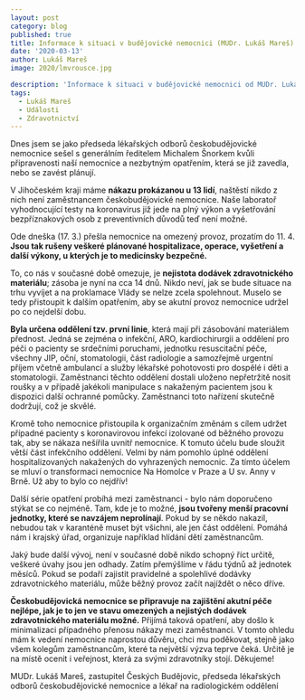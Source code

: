 ```yaml
---
layout: post
category: blog
published: true
title: Informace k situaci v budějovické nemocnici (MUDr. Lukáš Mareš)
date: '2020-03-13'
author: Lukáš Mareš
image: 2020/lmvrousce.jpg

description: 'Informace k situaci v budějovické nemocnici od MUDr. Lukáše Mareše, zastupitele Českých Budějovic, předsedy lékařských odborů českobudějovické nemocnice a lékaře na radiologickém oddělení.'
tags:
  - Lukáš Mareš
  - Události
  - Zdravotnictví
---
```

Dnes jsem se jako předseda lékařských odborů českobudějovické nemocnice sešel s generálním ředitelem Michalem Šnorkem kvůli připravenosti naší nemocnice a nezbytným opatřením, která se již zavedla, nebo se zavést plánují.

V Jihočeském kraji máme **nákazu prokázanou u 13 lidí**, naštěstí nikdo z nich není zaměstnancem českobudějovické nemocnice. Naše laboratoř vyhodnocující testy na koronavirus již jede na plný výkon a vyšetřování bezpříznakových osob z preventivních důvodů teď není možné.

Ode dneška (17. 3.) přešla nemocnice na omezený provoz, prozatím do 11. 4. **Jsou tak rušeny veškeré plánované hospitalizace, operace, vyšetření a další výkony, u kterých je to medicínsky bezpečné.** 

To, co nás v současné době omezuje, je **nejistota dodávek zdravotnického materiálu**; zásoba je nyní na cca 14 dnů. Nikdo neví, jak se bude situace na trhu vyvíjet a na proklamace Vlády se nelze zcela spolehnout. Muselo se tedy přistoupit k dalším opatřením, aby se akutní provoz nemocnice udržel po co nejdelší dobu. 

**Byla určena oddělení tzv. první linie**, která mají při zásobování materiálem přednost. Jedná se zejména o infekční, ARO, kardiochirurgii a oddělení pro péči o pacienty se srdečními poruchami, jednotku resuscitační péče, všechny JIP, oční, stomatologii, část radiologie a samozřejmě urgentní příjem včetně ambulancí a služby lékařské pohotovosti pro dospělé i děti a stomatologii. Zaměstnanci těchto oddělení dostali uloženo nepřetržitě nosit roušky a v případě jakékoli manipulace s nakaženým pacientem jsou k dispozici další ochranné pomůcky. Zaměstnanci toto nařízení skutečně dodržují, což je skvělé.

Kromě toho nemocnice přistoupila k organizačním změnám s cílem udržet případné pacienty s koronavirovou infekcí izolované od běžného provozu tak, aby se nákaza nešířila uvnitř nemocnice. K tomuto účelu bude sloužit větší část infekčního oddělení. Velmi by nám pomohlo úplné oddělení hospitalizovaných nakažených do vyhrazených nemocnic. Za tímto účelem se mluví o transformaci nemocnice Na Homolce v Praze a U sv. Anny v Brně. Už aby to bylo co nejdřív!

Další série opatření probíhá mezi zaměstnanci - bylo nám doporučeno stýkat se co nejméně. Tam, kde je to možné, **jsou tvořeny menší pracovní jednotky, které se navzájem neprolínají**. Pokud by se někdo nakazil, nebudou tak v karanténě muset být všichni, ale jen část oddělení. Pomáhá nám i krajský úřad, organizuje například hlídání dětí zaměstnancům.  

Jaký bude další vývoj, není v současné době nikdo schopný říct určitě, veškeré úvahy jsou jen odhady. Zatím přemýšlíme v řádu týdnů až jednotek měsíců. Pokud se podaří zajistit pravidelné a spolehlivé dodávky zdravotnického materiálu, může běžný provoz začít najíždět o něco dříve. 

**Českobudějovická nemocnice se připravuje na zajištění akutní péče nejlépe, jak je to jen ve stavu omezených a nejistých dodávek zdravotnického materiálu možné.** Přijímá taková opatření, aby došlo k minimalizaci případného přenosu nákazy mezi zaměstnanci. V tomto ohledu mám k vedení nemocnice naprostou důvěru, chci mu poděkovat, stejně jako všem kolegům zaměstnancům, které ta největší výzva teprve čeká. Určitě je na místě ocenit i veřejnost, která za svými zdravotníky stojí. Děkujeme!


MUDr. Lukáš Mareš, 
zastupitel Českých Budějovic, předseda lékařských odborů českobudějovické nemocnice a lékař na radiologickém oddělení

